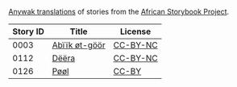 [Anywak translations](http://my.africanstorybook.org/language/anywak) of stories from the [African Storybook Project](http://my.africanstorybook.org).

Story ID | Title | License
-------- | ----- | -------
0003 | [Abïïk øt-göör](http://africanstorybook.org/stories/abïïk-øt-göör) | [CC-BY-NC](https://creativecommons.org/licenses/by-nc/3.0/)
0112 | [Dëëra](http://africanstorybook.org/reader.php?id=17261&d=0&a=1) | [CC-BY-NC](https://creativecommons.org/licenses/by-nc/3.0/)
0126 | [Pøøl](http://africanstorybook.org/stories/pøøl) | [CC-BY](https://creativecommons.org/licenses/by/3.0/)
